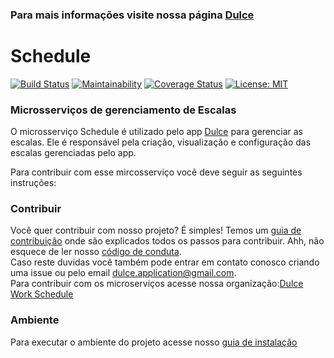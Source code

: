 ### Para mais informações visite nossa página [Dulce](https://dulce-work-schedule.github.io/2018.1-Dulce_App/)
# Schedule
[![Build Status](https://travis-ci.org/Dulce-Work-Schedule/2018.1-Dulce_Schedule.svg?branch=master)](https://travis-ci.org/Dulce-Work-Schedule/2018.1-Dulce_Schedule)
[![Maintainability](https://api.codeclimate.com/v1/badges/267df35cce0d25b5aaed/maintainability)](https://codeclimate.com/github/Dulce-Work-Schedule/2018.1-Dulce_Schedule/maintainability)
[![Coverage Status](https://coveralls.io/repos/github/Dulce-Work-Schedule/2018.1-Dulce_Schedule/badge.svg?branch=master)](https://coveralls.io/github/Dulce-Work-Schedule/2018.1-Dulce_Schedule?branch=master)
[![License: MIT](https://img.shields.io/badge/License-MIT-yellow.svg)](https://opensource.org/licenses/MIT)

### Microsserviços de gerenciamento de Escalas

O microsserviço Schedule é utilizado pelo app [Dulce](https://dulce-work-schedule.github.io/2018.1-Dulce_App/) para gerenciar as escalas. Ele é responsável pela criação, visualização e configuração das escalas gerenciadas pelo app.

Para contribuir com esse mircosserviço você deve seguir as seguintes instruções:  

### Contribuir
Você quer contribuir com nosso projeto? É simples! Temos um [guia de contribuição](CONTRIBUTING.md) onde são explicados todos os passos para contribuir. Ahh, não esquece de ler nosso [código de conduta](CODE_OF_CONDUCT.md).   
Caso reste duvidas você também pode entrar em contato conosco criando uma issue ou pelo email dulce.application@gmail.com.  
Para contribuir com os microserviços acesse nossa organização:[Dulce Work Schedule](https://github.com/Dulce-Work-Schedule)

### Ambiente

Para executar o ambiente do projeto acesse nosso [guia de instalação](guia_de_instalacao.md)
